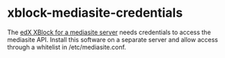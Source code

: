 # xblock-mediasite-credentials
The [edX XBlock for a mediasite server](../blob/master/xblock-mediasite) needs credentials to access the mediasite API. Install this software on a separate server and allow access through a whitelist in /etc/mediasite.conf.
